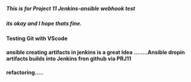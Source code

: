 ##### This is for Project 11 Jenkins-ansible webhook test 
##### its okay and I hope thats fine.
#### Testing Git with VScode
#### ansible creating artifacts in jenkins is a great Idea ........Ansible dropin artifacts builds into Jenkins fron github via PRJ11


#### refactoring.....